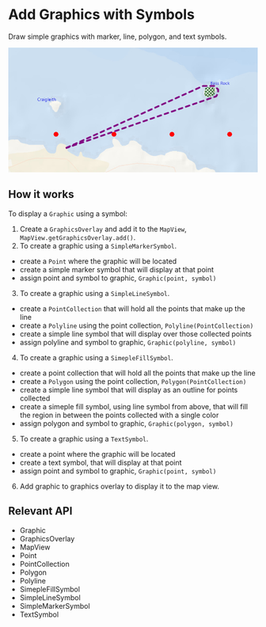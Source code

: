 # Add Graphics with Symbols

Draw simple graphics with marker, line, polygon, and text symbols.

![](AddGraphicsWithSymbols.png)

## How it works

To display a `Graphic` using a symbol:


1.  Create a `GraphicsOverlay` and add it to the `MapView`, `MapView.getGraphicsOverlay.add()`.
2.  To create a graphic using a `SimpleMarkerSymbol`.
*   create a `Point` where the graphic will be located
*   create a simple marker symbol that will display at that point
*   assign point and symbol to graphic, `Graphic(point, symbol)`
3.  To create a graphic using a `SimpleLineSymbol`.
*   create a `PointCollection` that will hold all the points that make up the line
*   create a `Polyline` using the point collection, `Polyline(PointCollection)`
*   create a simple line symbol that will display over those collected points
*   assign polyline and symbol to graphic, `Graphic(polyline, symbol)`
4.  To create a graphic using a `SimepleFillSymbol`.
*   create a point collection that will hold all the points that make up the line
*   create a `Polygon` using the point collection, `Polygon(PointCollection)`
*   create a simple line symbol that will display as an outline for points collected
*   create a simeple fill symbol, using line symbol from above, that will fill the region in between the points collected with a single color
*   assign polygon and symbol to graphic, `Graphic(polygon, symbol)`
5.  To create a graphic using a `TextSymbol`.
*   create a point where the graphic will be located
*   create a text symbol, that will display at that point
*   assign point and symbol to graphic, `Graphic(point, symbol)`
6.  Add graphic to graphics overlay to display it to the map view.


## Relevant API


*   Graphic
*   GraphicsOverlay
*   MapView
*   Point
*   PointCollection
*   Polygon
*   Polyline
*   SimepleFillSymbol
*   SimpleLineSymbol
*   SimpleMarkerSymbol
*   TextSymbol



